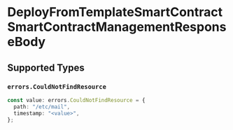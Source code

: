 # DeployFromTemplateSmartContractSmartContractManagementResponseBody


## Supported Types

### `errors.CouldNotFindResource`

```typescript
const value: errors.CouldNotFindResource = {
  path: "/etc/mail",
  timestamp: "<value>",
};
```

